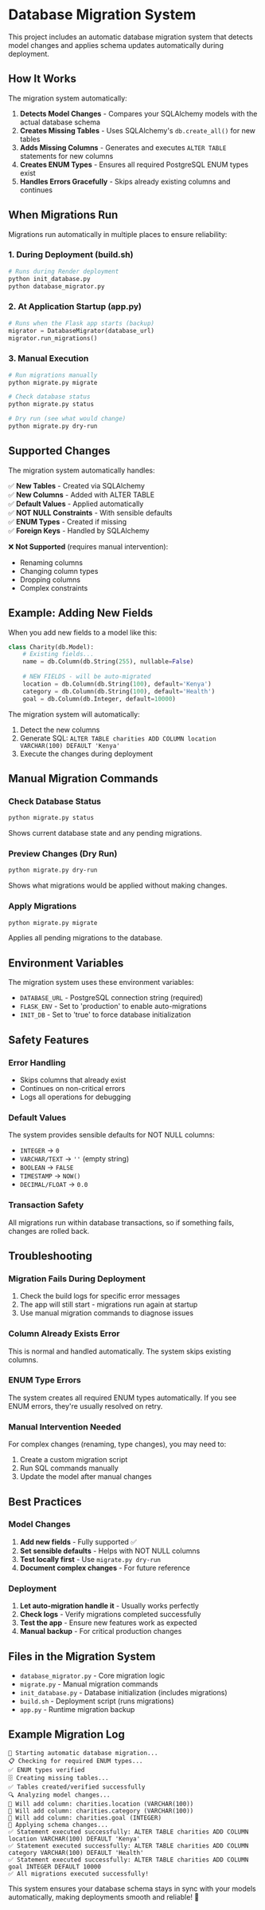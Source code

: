 # Database Migration System

This project includes an automatic database migration system that detects model changes and applies schema updates automatically during deployment.

## How It Works

The migration system automatically:
1. **Detects Model Changes** - Compares your SQLAlchemy models with the actual database schema
2. **Creates Missing Tables** - Uses SQLAlchemy's `db.create_all()` for new tables
3. **Adds Missing Columns** - Generates and executes `ALTER TABLE` statements for new columns
4. **Creates ENUM Types** - Ensures all required PostgreSQL ENUM types exist
5. **Handles Errors Gracefully** - Skips already existing columns and continues

## When Migrations Run

Migrations run automatically in multiple places to ensure reliability:

### 1. During Deployment (build.sh)
```bash
# Runs during Render deployment
python init_database.py
python database_migrator.py
```

### 2. At Application Startup (app.py)
```python
# Runs when the Flask app starts (backup)
migrator = DatabaseMigrator(database_url)
migrator.run_migrations()
```

### 3. Manual Execution
```bash
# Run migrations manually
python migrate.py migrate

# Check database status
python migrate.py status

# Dry run (see what would change)
python migrate.py dry-run
```

## Supported Changes

The migration system automatically handles:

✅ **New Tables** - Created via SQLAlchemy  
✅ **New Columns** - Added with ALTER TABLE  
✅ **Default Values** - Applied automatically  
✅ **NOT NULL Constraints** - With sensible defaults  
✅ **ENUM Types** - Created if missing  
✅ **Foreign Keys** - Handled by SQLAlchemy  

❌ **Not Supported** (requires manual intervention):
- Renaming columns
- Changing column types
- Dropping columns
- Complex constraints

## Example: Adding New Fields

When you add new fields to a model like this:

```python
class Charity(db.Model):
    # Existing fields...
    name = db.Column(db.String(255), nullable=False)
    
    # NEW FIELDS - will be auto-migrated
    location = db.Column(db.String(100), default='Kenya')
    category = db.Column(db.String(100), default='Health')
    goal = db.Column(db.Integer, default=10000)
```

The migration system will automatically:
1. Detect the new columns
2. Generate SQL: `ALTER TABLE charities ADD COLUMN location VARCHAR(100) DEFAULT 'Kenya'`
3. Execute the changes during deployment

## Manual Migration Commands

### Check Database Status
```bash
python migrate.py status
```
Shows current database state and any pending migrations.

### Preview Changes (Dry Run)
```bash
python migrate.py dry-run
```
Shows what migrations would be applied without making changes.

### Apply Migrations
```bash
python migrate.py migrate
```
Applies all pending migrations to the database.

## Environment Variables

The migration system uses these environment variables:

- `DATABASE_URL` - PostgreSQL connection string (required)
- `FLASK_ENV` - Set to 'production' to enable auto-migrations
- `INIT_DB` - Set to 'true' to force database initialization

## Safety Features

### Error Handling
- Skips columns that already exist
- Continues on non-critical errors
- Logs all operations for debugging

### Default Values
The system provides sensible defaults for NOT NULL columns:
- `INTEGER` → `0`
- `VARCHAR/TEXT` → `''` (empty string)
- `BOOLEAN` → `FALSE`
- `TIMESTAMP` → `NOW()`
- `DECIMAL/FLOAT` → `0.0`

### Transaction Safety
All migrations run within database transactions, so if something fails, changes are rolled back.

## Troubleshooting

### Migration Fails During Deployment
1. Check the build logs for specific error messages
2. The app will still start - migrations run again at startup
3. Use manual migration commands to diagnose issues

### Column Already Exists Error
This is normal and handled automatically. The system skips existing columns.

### ENUM Type Errors
The system creates all required ENUM types automatically. If you see ENUM errors, they're usually resolved on retry.

### Manual Intervention Needed
For complex changes (renaming, type changes), you may need to:
1. Create a custom migration script
2. Run SQL commands manually
3. Update the model after manual changes

## Best Practices

### Model Changes
1. **Add new fields** - Fully supported ✅
2. **Set sensible defaults** - Helps with NOT NULL columns
3. **Test locally first** - Use `migrate.py dry-run`
4. **Document complex changes** - For future reference

### Deployment
1. **Let auto-migration handle it** - Usually works perfectly
2. **Check logs** - Verify migrations completed successfully
3. **Test the app** - Ensure new features work as expected
4. **Manual backup** - For critical production changes

## Files in the Migration System

- `database_migrator.py` - Core migration logic
- `migrate.py` - Manual migration commands
- `init_database.py` - Database initialization (includes migrations)
- `build.sh` - Deployment script (runs migrations)
- `app.py` - Runtime migration backup

## Example Migration Log

```
🚀 Starting automatic database migration...
📋 Checking for required ENUM types...
✅ ENUM types verified
🗄️ Creating missing tables...
✅ Tables created/verified successfully
🔍 Analyzing model changes...
📝 Will add column: charities.location (VARCHAR(100))
📝 Will add column: charities.category (VARCHAR(100))
📝 Will add column: charities.goal (INTEGER)
🔄 Applying schema changes...
✅ Statement executed successfully: ALTER TABLE charities ADD COLUMN location VARCHAR(100) DEFAULT 'Kenya'
✅ Statement executed successfully: ALTER TABLE charities ADD COLUMN category VARCHAR(100) DEFAULT 'Health'
✅ Statement executed successfully: ALTER TABLE charities ADD COLUMN goal INTEGER DEFAULT 10000
✅ All migrations executed successfully!
```

This system ensures your database schema stays in sync with your models automatically, making deployments smooth and reliable! 🚀